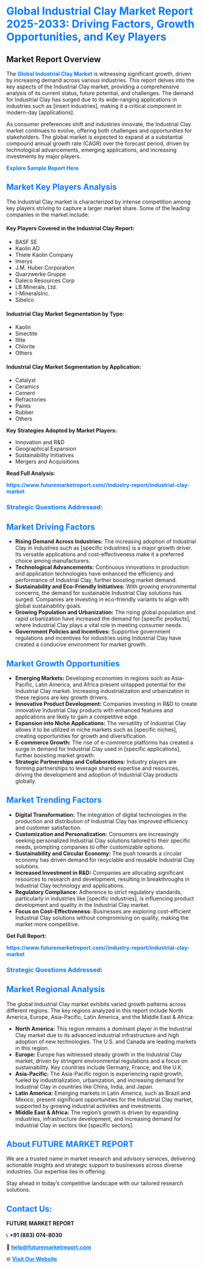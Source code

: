 <h1 style="color: #007BFF;">Global Industrial Clay Market Report 2025-2033: Driving Factors, Growth Opportunities, and Key Players</h1>

<section id="overview">
<h2>Market Report Overview</h2>
<p>The <a href="https://www.futuremarketreport.com//industry-report/industrial-clay-market" style="color: #007BFF; text-decoration: none;"><strong>Global Industrial Clay Market</strong></a> is witnessing significant growth, driven by increasing demand across various industries. This report delves into the key aspects of the Industrial Clay market, providing a comprehensive analysis of its current status, future potential, and challenges. The demand for Industrial Clay has surged due to its wide-ranging applications in industries such as [insert industries], making it a critical component in modern-day [applications].</p>
<p>As consumer preferences shift and industries innovate, the Industrial Clay market continues to evolve, offering both challenges and opportunities for stakeholders. The global market is expected to expand at a substantial compound annual growth rate (CAGR) over the forecast period, driven by technological advancements, emerging applications, and increasing investments by major players.</p>
</section>

<section id="overview">
<p><a href="https://www.futuremarketreport.com//request-sample/reportId=89668" style="color: #007BFF; text-decoration: none;"><strong>Explore Sample Report Here</strong></a></p>
</section>

<section id="key-players">
<h2 style="color: #007BFF;">Market Key Players Analysis</h2>
<p>The Industrial Clay market is characterized by intense competition among key players striving to capture a larger market share. Some of the leading companies in the market include:</p>
<h4>Key Players Covered in the Industrial Clay Report:</h4>
<ul><li>BASF SE</li><li>Kaolin AD</li><li>Thiele Kaolin Company</li><li>Imerys</li><li>J.M. Huber Corporation</li><li>Quarzwerke Gruppe</li><li>Daleco Resources Corp</li><li>LB Minerals, Ltd.</li><li>I-MineralsInc.</li><li>Sibelco</li></ul>
<h4>Industrial Clay Market Segmentation by Type:</h4>
<ul><li>Kaolin</li><li>Smectite</li><li>Illite</li><li>Chlorite</li><li>Others</li></ul>

<h4>Industrial Clay Market Segmentation by Application:</h4>
<ul><li>Catalyst</li><li>Ceramics</li><li>Cement</li><li>Refractories</li><li>Paints</li><li>Rubber</li><li>Others</li></ul>
<p><strong>Key Strategies Adopted by Market Players:</strong></p>
<ul>
<li>Innovation and R&D</li>
<li>Geographical Expansion</li>
<li>Sustainability Initiatives</li>
<li>Mergers and Acquisitions</li>
</ul>
</section>

<section>
<p><strong>Read Full Analysis: </strong></p><a href="https://www.futuremarketreport.com//industry-report/industrial-clay-market" style="color: #007BFF; text-decoration: none;"><strong>https://www.futuremarketreport.com//industry-report/industrial-clay-market</strong></a>
<h3 style="color: #007BFF;">Strategic Questions Addressed:</h3>
</section>

<section id="driving-factors">
<h2 style="color: #007BFF;">Market Driving Factors</h2>
<ul>
<li><strong>Rising Demand Across Industries:</strong> The increasing adoption of Industrial Clay in industries such as [specific industries] is a major growth driver. Its versatile applications and cost-effectiveness make it a preferred choice among manufacturers.</li>
<li><strong>Technological Advancements:</strong> Continuous innovations in production and application technologies have enhanced the efficiency and performance of Industrial Clay, further boosting market demand.</li>
<li><strong>Sustainability and Eco-Friendly Initiatives:</strong> With growing environmental concerns, the demand for sustainable Industrial Clay solutions has surged. Companies are investing in eco-friendly variants to align with global sustainability goals.</li>
<li><strong>Growing Population and Urbanization:</strong> The rising global population and rapid urbanization have increased the demand for [specific products], where Industrial Clay plays a vital role in meeting consumer needs.</li>
<li><strong>Government Policies and Incentives:</strong> Supportive government regulations and incentives for industries using Industrial Clay have created a conducive environment for market growth.</li>
</ul>
</section>

<section id="growth-opportunities">
<h2 style="color: #007BFF;">Market Growth Opportunities</h2>
<ul>
<li><strong>Emerging Markets:</strong> Developing economies in regions such as Asia-Pacific, Latin America, and Africa present untapped potential for the Industrial Clay market. Increasing industrialization and urbanization in these regions are key growth drivers.</li>
<li><strong>Innovative Product Development:</strong> Companies investing in R&D to create innovative Industrial Clay products with enhanced features and applications are likely to gain a competitive edge.</li>
<li><strong>Expansion into Niche Applications:</strong> The versatility of Industrial Clay allows it to be utilized in niche markets such as [specific niches], creating opportunities for growth and diversification.</li>
<li><strong>E-commerce Growth:</strong> The rise of e-commerce platforms has created a surge in demand for Industrial Clay used in [specific applications], further boosting market growth.</li>
<li><strong>Strategic Partnerships and Collaborations:</strong> Industry players are forming partnerships to leverage shared expertise and resources, driving the development and adoption of Industrial Clay products globally.</li>
</ul>
</section>

<section id="trending-factors">
<h2 style="color: #007BFF;">Market Trending Factors</h2>
<ul>
<li><strong>Digital Transformation:</strong> The integration of digital technologies in the production and distribution of Industrial Clay has improved efficiency and customer satisfaction.</li>
<li><strong>Customization and Personalization:</strong> Consumers are increasingly seeking personalized Industrial Clay solutions tailored to their specific needs, prompting companies to offer customizable options.</li>
<li><strong>Sustainability and Circular Economy:</strong> The push towards a circular economy has driven demand for recyclable and reusable Industrial Clay solutions.</li>
<li><strong>Increased Investment in R&D:</strong> Companies are allocating significant resources to research and development, resulting in breakthroughs in Industrial Clay technology and applications.</li>
<li><strong>Regulatory Compliance:</strong> Adherence to strict regulatory standards, particularly in industries like [specific industries], is influencing product development and quality in the Industrial Clay market.</li>
<li><strong>Focus on Cost-Effectiveness:</strong> Businesses are exploring cost-efficient Industrial Clay solutions without compromising on quality, making the market more competitive.</li>
</ul>
</section>

<section>
<p><strong>Get Full Report: </strong></p><a href="https://www.futuremarketreport.com//industry-report/industrial-clay-market" style="color: #007BFF; text-decoration: none;"><strong>https://www.futuremarketreport.com//industry-report/industrial-clay-market</strong></a>
<h3 style="color: #007BFF;">Strategic Questions Addressed:</h3>
</section>


<section id="regional-analysis">
<h2 style="color: #007BFF;">Market Regional Analysis</h2>
<p>The global Industrial Clay market exhibits varied growth patterns across different regions. The key regions analyzed in this report include North America, Europe, Asia-Pacific, Latin America, and the Middle East & Africa:</p>
<ul>
<li><strong>North America:</strong> This region remains a dominant player in the Industrial Clay market due to its advanced industrial infrastructure and high adoption of new technologies. The U.S. and Canada are leading markets in this region.</li>
<li><strong>Europe:</strong> Europe has witnessed steady growth in the Industrial Clay market, driven by stringent environmental regulations and a focus on sustainability. Key countries include Germany, France, and the U.K.</li>
<li><strong>Asia-Pacific:</strong> The Asia-Pacific region is experiencing rapid growth, fueled by industrialization, urbanization, and increasing demand for Industrial Clay in countries like China, India, and Japan.</li>
<li><strong>Latin America:</strong> Emerging markets in Latin America, such as Brazil and Mexico, present significant opportunities for the Industrial Clay market, supported by growing industrial activities and investments.</li>
<li><strong>Middle East & Africa:</strong> The region’s growth is driven by expanding industries, infrastructure development, and increasing demand for Industrial Clay in sectors like [specific sectors].</li>
</ul>
</section>

<footer>
<h2 style="color: #007BFF;">About FUTURE MARKET REPORT</h2>
<p>We are a trusted name in market research and advisory services, delivering actionable insights and strategic support to businesses across diverse industries. Our expertise lies in offering:</p>

<p>Stay ahead in today’s competitive landscape with our tailored research solutions.</p>

<h2 style="color: #007BFF;">Contact Us:</h2>
<p><strong>FUTURE MARKET REPORT</strong></p>
<p>📞 <strong>+91 (883) 074-8030</strong></p>
<p>📧 <strong><a href="mailto:help@futuremarketreport.com" style="color: #007BFF;">help@futuremarketreport.com</a></strong></p>
<p>🌐 <strong><a href="https://www.futuremarketreport.com/" style="color: #007BFF;">Visit Our Website</a></strong></p>
</footer>